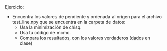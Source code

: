 Ejercicio: 

- Encuentra los valores de pendiente y ordenada al origen para el archivo test_line.npy que se encuentra en la carpeta de datos: 
  - Usa la minimización de chisq. 
  - Usa tu código de mcmc. 
  - Compara los resultados, con los valores verdaderos (dados en clase)
  
  
  
